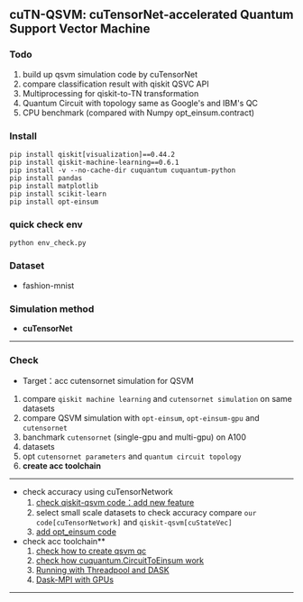## cuTN-QSVM: cuTensorNet-accelerated Quantum Support Vector Machine

### Todo
1. build up qsvm simulation code by cuTensorNet
2. compare classification result with qiskit QSVC API
3. Multiprocessing for qiskit-to-TN transformation
4. Quantum Circuit with topology same as Google's and IBM's QC
5. CPU benchmark (compared with Numpy opt_einsum.contract)

### Install
```
pip install qiskit[visualization]==0.44.2
pip install qiskit-machine-learning==0.6.1
pip install -v --no-cache-dir cuquantum cuquantum-python
pip install pandas
pip install matplotlib
pip install scikit-learn
pip install opt-einsum
```
### quick check env
```
python env_check.py
```

### Dataset
- fashion-mnist

### Simulation method
- **cuTensorNet** 

---
### Check
- Target：acc cutensornet simulation for QSVM
1. compare `qiskit machine learning` and `cutensornet simulation` on same datasets
2. compare QSVM simulation with `opt-einsum`, `opt-einsum-gpu` and `cutensornet`
3. banchmark `cutensornet` (single-gpu and multi-gpu) on A100
4. datasets
5. opt `cutensornet parameters` and `quantum circuit topology`
6. **create acc toolchain**
---
- check accuracy using cuTensorNetwork
    1. [check qiskit-qsvm code：add new feature](https://qiskit-community.github.io/qiskit-machine-learning/tutorials/03_quantum_kernel.html)
    2. select small scale datasets to check accuracy compare `our code[cuTensorNetwork]` and `qiskit-qsvm[cuStateVec]`
    3. [add opt_einsum code](https://optimized-einsum.readthedocs.io/en/stable/)
- check acc toolchain**
    1. [check how to create qsvm qc](https://qiskit-community.github.io/qiskit-machine-learning/apidocs/qiskit_machine_learning.kernels.html#module-qiskit_machine_learning.kernels)
    2. [check how cuquantum.CircuitToEinsum work](https://docs.nvidia.com/cuda/cuquantum/latest/python/api/generated/cuquantum.CircuitToEinsum.html)
    3. [Running with Threadpool and DASK](https://qiskit.org/ecosystem/aer/howtos/parallel.html)
    4. [Dask-MPI with GPUs](https://mpi.dask.org/en/latest/gpu.html)
---
